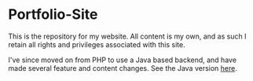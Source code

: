 # Portfolio-Site
This is the repository for my website. All content is my own, and as such I retain all rights and privileges associated with this site.

I've since moved on from PHP to use a Java based backend, and have made several feature and content changes. See the Java version  [here](https://saylorsolutions.com).
